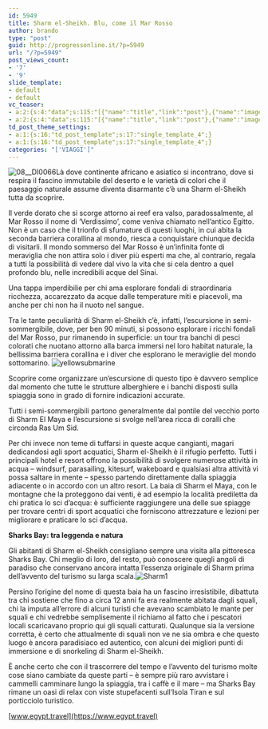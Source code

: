 ```yaml
---
id: 5949
title: Sharm el-Sheikh. Blu, come il Mar Rosso
author: brando
type: "post"
guid: http://progressonline.it/?p=5949
url: "/?p=5949"
post_views_count:
- '7'
- '9'
slide_template:
- default
- default
vc_teaser:
- a:2:{s:4:"data";s:115:"[{"name":"title","link":"post"},{"name":"image","image":"featured","link":"none"},{"name":"text","mode":"excerpt"}]";s:7:"bgcolor";s:0:"";}
- a:2:{s:4:"data";s:115:"[{"name":"title","link":"post"},{"name":"image","image":"featured","link":"none"},{"name":"text","mode":"excerpt"}]";s:7:"bgcolor";s:0:"";}
td_post_theme_settings:
- a:1:{s:16:"td_post_template";s:17:"single_template_4";}
- a:1:{s:16:"td_post_template";s:17:"single_template_4";}
categories: "['VIAGGI']"
---
```


![08__DI0066](https://progressonline.it/wp-content/uploads/2017/06/08__DI0066-300x129.jpg)Là dove continente africano e asiatico si incontrano, dove si respira il fascino immutabile del deserto e le varietà di colori che il paesaggio naturale assume diventa disarmante c’è una Sharm el-Sheikh tutta da scoprire.

Il verde dorato che si scorge attorno ai reef era valso, paradossalmente, al Mar Rosso il nome di ‘Verdissimo’, come veniva chiamato nell’antico Egitto. Non è un caso che il trionfo di sfumature di questi luoghi, in cui abita la seconda barriera corallina al mondo, riesca a conquistare chiunque decida di visitarli. Il mondo sommerso del Mar Rosso è un’infinita fonte di meraviglia che non attira solo i diver più esperti ma che, al contrario, regala a tutti la possibilità di vedere dal vivo la vita che si cela dentro a quel profondo blu, nelle incredibili acque del Sinai.

Una tappa imperdibilie per chi ama esplorare fondali di straordinaria ricchezza, accarezzato da acque dalle temperature miti e piacevoli, ma anche per chi non ha il nuoto nel sangue.

Tra le tante peculiarità di Sharm el-Sheikh c’è, infatti, l’escursione in semi-sommergibile, dove, per ben 90 minuti, si possono esplorare i ricchi fondali del Mar Rosso, pur rimanendo in superficie: un tour tra banchi di pesci colorati che nuotano attorno alla barca immersi nel loro habitat naturale, la bellissima barriera corallina e i diver che esplorano le meraviglie del mondo sottomarino. ![yellowsubmarine](https://progressonline.it/wp-content/uploads/2017/06/yellowsubmarine-300x127.jpg)

Scoprire come organizzare un’escursione di questo tipo è davvero semplice dal momento che tutte le strutture alberghiere e i banchi disposti sulla spiaggia sono in grado di fornire indicazioni accurate.

Tutti i semi-sommergibili partono generalmente dal pontile del vecchio porto di Sharm El Maya e l’escursione si svolge nell’area ricca di coralli che circonda Ras Um Sid.

Per chi invece non teme di tuffarsi in queste acque cangianti, magari dedicandosi agli sport acquatici, Sharm el-Sheikh è il rifugio perfetto. Tutti i principali hotel e resort offrono la possibilità di svolgere numerose attività in acqua – windsurf, parasailing, kitesurf, wakeboard e qualsiasi altra attività vi possa saltare in mente – spesso partendo direttamente dalla spiaggia adiacente o in accordo con un altro resort. La baia di Sharm el Maya, con le montagne che la proteggono dai venti, è ad esempio la località prediletta da chi pratica lo sci d’acqua: è sufficiente raggiungere una delle sue spiagge per trovare centri di sport acquatici che forniscono attrezzature e lezioni per migliorare e praticare lo sci d’acqua.

**Sharks Bay: tra leggenda e natura**

Gli abitanti di Sharm el-Sheikh consigliano sempre una visita alla pittoresca Sharks Bay. Chi meglio di loro, del resto, può conoscere quegli angoli di paradiso che conservano ancora intatta l’essenza originale di Sharm prima dell’avvento del turismo su larga scala.![Sharm1](https://progressonline.it/wp-content/uploads/2017/06/Sharm1-300x127.jpg)

Persino l’origine del nome di questa baia ha un fascino irresistibile, dibattuta tra chi sostiene che fino a circa 12 anni fa era realmente abitata dagli squali, chi la imputa all’errore di alcuni turisti che avevano scambiato le mante per squali e chi vedrebbe semplisemente il richiamo al fatto che i pescatori locali scaricavano proprio qui gli squali catturati. Qualunque sia la versione corretta, è certo che attualmente di squali non ve ne sia ombra e che questo luogo è ancora paradisiaco ed autentico, con alcuni dei migliori punti di immersione e di snorkeling di Sharm el-Sheikh.

È anche certo che con il trascorrere del tempo e l’avvento del turismo molte cose siano cambiate da queste parti – è sempre più raro avvistare i cammelli camminare lungo la spiaggia, tra i caffè e il mare – ma Sharks Bay rimane un oasi di relax con viste stupefacenti sull’Isola Tiran e sul porticciolo turistico.

[www.egypt.travel](https://www.egypt.travel)